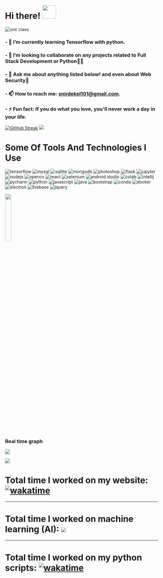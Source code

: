 # Hi there! <img height="45" width="45" src="https://c.tenor.com/SNL9_xhZl9oAAAAi/waving-hand-joypixels.gif" />

<!--
**Snir-Dekel/Snir-Dekel** is a ✨ _special_ ✨ repository because its `README.md` (this file) appears on your GitHub profile.

Here are some ideas to get you started:
-->

![snir class](https://user-images.githubusercontent.com/66528853/139701538-788a944b-30bd-46c6-a70d-f59e2d86e028.png)


<!-- - 🔭 I’m currently working on ... -->
### - 🌱 I’m currently learning Tensorflow with python.
### - 👯 I’m looking to collaborate on any projects related to Full Stack Development or Python👩‍💻
<!-- ### - 🤔 I’m looking for help with ReactJS. -->
### - 💬 Ask me about anything listed below! and even about Web Security🔐
### - 📫 How to reach me: snirdekel101@gmail.com.
### - ⚡ Fun fact: If you do what you love, you'll never work a day in your life.
[![GitHub Streak](https://github-readme-streak-stats.herokuapp.com/?user=Snir-Dekel&theme=algolia)](https://git.io/streak-stats)
![](https://github-readme-stats.vercel.app/api?username=Snir-Dekel&show_icons=true&theme=algolia)

# Some Of Tools And Technologies I Use


![tensorflow](https://camo.githubusercontent.com/80ab2110fcef93088fac399375889c8ba9d46f3daa68a1a1cfac50fb475c9dc3/68747470733a2f2f696d672e736869656c64732e696f2f62616467652f54656e736f72466c6f772d4646364630303f7374796c653d666f722d7468652d6261646765266c6f676f3d74656e736f72666c6f77266c6f676f436f6c6f723d7768697465)
![mysql](https://camo.githubusercontent.com/a4a4a017a5d519d7c4ce2a3cd3d2194fb7af4b1ca424850784565007c2acc7d8/68747470733a2f2f696d672e736869656c64732e696f2f62616467652f4d7953514c2d3030354338343f7374796c653d666f722d7468652d6261646765266c6f676f3d6d7973716c266c6f676f436f6c6f723d7768697465)
![sqllite](https://camo.githubusercontent.com/932123bf240349f3785c02228b113b06299079e8740f480c767e8335fd6d752a/68747470733a2f2f696d672e736869656c64732e696f2f62616467652f53514c6974652d3037343035453f7374796c653d666f722d7468652d6261646765266c6f676f3d73716c697465266c6f676f436f6c6f723d7768697465)
![mongodb](https://camo.githubusercontent.com/72e92f69f36703548704a9eeda2a9889c2756b5e08f01a9aec6e658c148d014e/68747470733a2f2f696d672e736869656c64732e696f2f62616467652f4d6f6e676f44422d3445413934423f7374796c653d666f722d7468652d6261646765266c6f676f3d6d6f6e676f6462266c6f676f436f6c6f723d7768697465)
![photoshop](https://camo.githubusercontent.com/fceb87783f8368321f404247f93dcf39d5a11a8a4a058842252a569968de5b45/68747470733a2f2f696d672e736869656c64732e696f2f62616467652f41646f626525323050686f746f73686f702d3331413846463f7374796c653d666f722d7468652d6261646765266c6f676f3d41646f626525323050686f746f73686f70266c6f676f436f6c6f723d626c61636b)
![flask](https://camo.githubusercontent.com/68390254ad6054b8e98b68fbcae09a3b78751427686f3e003a33c2bbc913b14c/68747470733a2f2f696d672e736869656c64732e696f2f62616467652f466c61736b2d3030303030303f7374796c653d666f722d7468652d6261646765266c6f676f3d666c61736b266c6f676f436f6c6f723d7768697465)
![jupyter](https://camo.githubusercontent.com/75251632e9c74475dfb9c8a4f17b34792226384fe87ff456cb8603b4e94a15bf/68747470733a2f2f696d672e736869656c64732e696f2f62616467652f4a7570797465722d4633373632362e7376673f267374796c653d666f722d7468652d6261646765266c6f676f3d4a757079746572266c6f676f436f6c6f723d7768697465)
![nodejs](https://camo.githubusercontent.com/a1eae878fdd3d1c1b687992ca74e5cac85f4b68e60a6efaa7bc8dc9883b71229/68747470733a2f2f696d672e736869656c64732e696f2f62616467652f4e6f64652e6a732d3333393933333f7374796c653d666f722d7468652d6261646765266c6f676f3d6e6f6465646f746a73266c6f676f436f6c6f723d7768697465)
![opencv](https://camo.githubusercontent.com/c5e4520578ad42713808a6c0bcd97b366e2a770149aebd702ffbd95d5e201ed7/68747470733a2f2f696d672e736869656c64732e696f2f62616467652f4f70656e43562d3237333338653f7374796c653d666f722d7468652d6261646765266c6f676f3d4f70656e4356266c6f676f436f6c6f723d7768697465)
![react](https://camo.githubusercontent.com/268ac512e333b69600eb9773a8f80b7a251f4d6149642a50a551d4798183d621/68747470733a2f2f696d672e736869656c64732e696f2f62616467652f52656163742d3230323332413f7374796c653d666f722d7468652d6261646765266c6f676f3d7265616374266c6f676f436f6c6f723d363144414642)
![selenium](https://camo.githubusercontent.com/aa432c16fffc9ab28a42272cc885118912098397bfc210d0de4f0de4999f93c9/68747470733a2f2f696d672e736869656c64732e696f2f62616467652f53656c656e69756d2d3433423032413f7374796c653d666f722d7468652d6261646765266c6f676f3d53656c656e69756d266c6f676f436f6c6f723d7768697465)
![android studio](https://camo.githubusercontent.com/9c1baaf9d1afb08a291772d75d3c8f06c71b3a08223227e56d6761236e329917/68747470733a2f2f696d672e736869656c64732e696f2f62616467652f416e64726f69645f53747564696f2d3344444338343f7374796c653d666f722d7468652d6261646765266c6f676f3d616e64726f69642d73747564696f266c6f676f436f6c6f723d7768697465)
![colab](https://camo.githubusercontent.com/ce254316621ae7180772f1e8355fd15d6258eda95d51897e76068d11e6fa7987/68747470733a2f2f696d672e736869656c64732e696f2f62616467652f436f6c61622d4639414230303f7374796c653d666f722d7468652d6261646765266c6f676f3d676f6f676c65636f6c616226636f6c6f723d353235323532)
![intellij](https://camo.githubusercontent.com/a2fdb686bf3f4bd26f142a4b60bde87647ff18e340d8251e0aea3fa551bb568e/68747470733a2f2f696d672e736869656c64732e696f2f62616467652f496e74656c6c694a494445412d3030303030302e7376673f7374796c653d666f722d7468652d6261646765266c6f676f3d696e74656c6c696a2d69646561266c6f676f436f6c6f723d7768697465)
![pycharm](https://camo.githubusercontent.com/1c9a96a51b6fa4435847f9301c20a8dbdc515d7b657f4dede4a929a55c0b0036/68747470733a2f2f696d672e736869656c64732e696f2f62616467652f5079436861726d2d3030303030302e7376673f267374796c653d666f722d7468652d6261646765266c6f676f3d5079436861726d266c6f676f436f6c6f723d7768697465)
![python](https://camo.githubusercontent.com/94be0a2e5be142925615e5821d97137a930d08fc154962ce43860f1957e6661e/68747470733a2f2f696d672e736869656c64732e696f2f62616467652f507974686f6e2d3337373641423f7374796c653d666f722d7468652d6261646765266c6f676f3d707974686f6e266c6f676f436f6c6f723d7768697465)
![javascript](https://camo.githubusercontent.com/93c855ae825c1757f3426f05a05f4949d3b786c5b22d0edb53143a9e8f8499f6/68747470733a2f2f696d672e736869656c64732e696f2f62616467652f4a6176615363726970742d3332333333303f7374796c653d666f722d7468652d6261646765266c6f676f3d6a617661736372697074266c6f676f436f6c6f723d463744463145)
![java](https://camo.githubusercontent.com/771cc18a712bf9edb0925a86164c34b0d803c4d9177dd4467eff7b777109c723/68747470733a2f2f696d672e736869656c64732e696f2f62616467652f4a6176612d4544384230303f7374796c653d666f722d7468652d6261646765266c6f676f3d6a617661266c6f676f436f6c6f723d7768697465)
![bootstrap](https://camo.githubusercontent.com/b13ed67c809178963ce9d538175b02649800772be1ce0cb02da5879e5614e236/68747470733a2f2f696d672e736869656c64732e696f2f62616467652f426f6f7473747261702d3536334437433f7374796c653d666f722d7468652d6261646765266c6f676f3d626f6f747374726170266c6f676f436f6c6f723d7768697465)
![conda](https://camo.githubusercontent.com/c2800672ad04fe21e9c464eadf19e4528d580d9165b2c685fa3eb8f547620c40/68747470733a2f2f696d672e736869656c64732e696f2f62616467652f636f6e64612d333432423032392e7376673f267374796c653d666f722d7468652d6261646765266c6f676f3d616e61636f6e6461266c6f676f436f6c6f723d7768697465)
![docker](https://camo.githubusercontent.com/63350538fde994bc287ccd4908809301e157980e6564bf78d2c5cec22c0a5914/68747470733a2f2f696d672e736869656c64732e696f2f62616467652f446f636b65722d3243413545303f7374796c653d666f722d7468652d6261646765266c6f676f3d646f636b6572266c6f676f436f6c6f723d7768697465)
![electron](https://camo.githubusercontent.com/a2644ec12920fb2ed2639b63036bf15f541b48fd89e753f6dfcd1e6b0b2001e5/68747470733a2f2f696d672e736869656c64732e696f2f62616467652f456c656374726f6e2d3242324533413f7374796c653d666f722d7468652d6261646765266c6f676f3d656c656374726f6e266c6f676f436f6c6f723d394645414639)
![firebase](https://camo.githubusercontent.com/bac5c7f45fe7c116b5f8c9d61c4611b31f635301a841bf8dcf1b89b8fcfa4824/68747470733a2f2f696d672e736869656c64732e696f2f62616467652f66697265626173652d6666636132383f7374796c653d666f722d7468652d6261646765266c6f676f3d6669726562617365266c6f676f436f6c6f723d626c61636b)
![jquery](https://camo.githubusercontent.com/15b7da9c5e50455ef7c50a5d642afad7ab8d752e575010116727c3865beb026d/68747470733a2f2f696d672e736869656c64732e696f2f62616467652f6a51756572792d3037363941443f7374796c653d666f722d7468652d6261646765266c6f676f3d6a7175657279266c6f676f436f6c6f723d7768697465)




<img src="https://camo.githubusercontent.com/cb36ffb8afc023f3dc7b324ac8963a109e7651cf05343500cbe152e1ef868a6a/68747470733a2f2f6b6f6d617265762e636f6d2f67687076632f3f757365726e616d653d536e69722d44656b656c267374796c653d706c6173746963" alt="" data-canonical-src="https://komarev.com/ghpvc/?username=Snir-Dekel&amp;style=plastic" style="max-width: 100%;width: 20%;">

### Real time graph
![](https://wakatime.com/share/@Snir_Dekel/23ace0e7-145f-4515-a2bc-10684ba2cbdc.svg)

![](https://wakatime.com/share/@Snir_Dekel/7dfb559b-3b02-42cb-8e8f-87736e5ea4f0.svg)
# Total time I worked on my website: [![wakatime](https://wakatime.com/badge/github/Snir-Dekel/Snir-Dekel.svg)](https://wakatime.com/badge/github/Snir-Dekel/Snir-Dekel)

<hr>

# Total time I worked on machine learning (AI): <img src="https://wakatime.com/badge/user/b4ec8eb1-ca9f-4bc3-9335-61516e7e0c37/project/b17349d1-f817-4626-9c24-6c8274318b4f.svg">

<hr>

# Total time I worked on my python scripts: [![wakatime](https://wakatime.com/badge/github/Snir-Dekel/automatic-whatsapp-messages-sender.svg)](https://wakatime.com/badge/github/Snir-Dekel/automatic-whatsapp-messages-sender)


